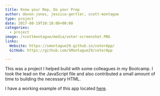 ```yaml
---
title: Know your Rep, Do your Prep
author: devon-jones, jessica-gertler, scott-montague
type: project
date: 2017-08-19T10:10:08+00:00
categories:
  - project
image: /scottmontague/media/voter-screenshot.PNG
links:
  Website: https://smontague29.github.io/voterApp/
  GitHub: https://github.com/SMontague29/voterApp

---
```

This was a project I helped build with some colleagues in my Bootcamp. I took the lead on the JavaScript file and also contributed a small amount of time to building the necessary HTML.

I have a working example of this app located <a href="https://smontague29.github.io/voterApp/" target="_blank">here</a>.
